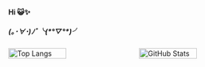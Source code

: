 <h4>Hi 😺✨</h4>

<h5>(｡･∀･)ﾉﾞ╰(*°▽°*)╯</h5>

<div style="display: flex; justify-content: space-between;">
  
  <img src="https://github-readme-stats.vercel.app/api/top-langs/?username=seo2&nanuraghazra&layout=compact" alt="Top Langs" style="width: 48%;"/>
  
  <img src="https://github-readme-stats.vercel.app/api?username=seo2n&show_icons=true&theme=radical" alt="GitHub Stats" style="width: 48%;"/>

</div>

